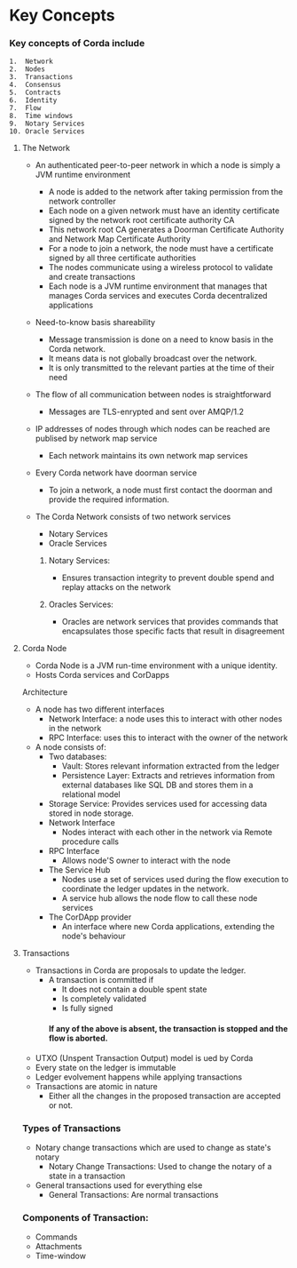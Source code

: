 # Key Concepts

### Key concepts of Corda include
    1.  Network
    2.  Nodes
    3.  Transactions
    4.  Consensus
    5.  Contracts
    6.  Identity
    7.  Flow
    8.  Time windows
    9.  Notary Services
    10. Oracle Services

    
1.  The Network
    -   An authenticated peer-to-peer network in which a node is simply a JVM runtime environment
        -   A node is added to the network after taking permission from the network controller
        -   Each node on a given network must have an identity certificate signed by the network root certificate authority CA
        -   This network root CA generates a Doorman Certificate Authority and Network Map Certificate Authority
        -   For a node to join a network, the node must have a certificate signed by all three certificate authorities
        -   The nodes communicate using a wireless protocol to validate and create transactions
        -   Each node is a JVM runtime environment that manages that manages Corda services and executes Corda decentralized applications
    -   Need-to-know basis shareability
        -   Message transmission is done on a need to know basis in the Corda network.
        -   It means data is not globally broadcast over the network.
        -   It is only transmitted to the relevant parties at the time of their need
    -   The flow of all communication between nodes is straightforward
        -   Messages are TLS-enrypted and sent over AMQP/1.2
    -   IP addresses of nodes through which nodes can be reached are publised by network map service
        -   Each network maintains its own network map services
    -   Every Corda network have doorman service
        -   To join a network, a node must first contact the doorman and provide the required information.
    -   The Corda Network consists of two network services
        -   Notary Services
        -   Oracle Services

        1.  Notary Services:
            -   Ensures transaction integrity to prevent double spend and replay attacks on the network
        
        2.  Oracles Services:
            -   Oracles are network services that provides commands that encapsulates those specific facts that result in disagreement

2.  Corda Node
    -   Corda Node is a JVM run-time environment with a unique identity.
    -   Hosts Corda services and CorDapps

    Architecture
    -   A node has two different interfaces
        -   Network Interface: a node uses this to interact with other nodes in the network
        -   RPC Interface: uses this to interact with the owner of the network
    -   A node consists of:
        - Two databases:
            -   Vault: Stores relevant information extracted from the ledger
            -   Persistence Layer: Extracts and retrieves information from external databases like SQL DB and stores them in a relational model
        -   Storage Service: Provides services used for accessing data stored in node storage.
        -   Network Interface
            -   Nodes interact with each other in the network via Remote procedure calls
        -   RPC Interface
            -   Allows node'S owner to interact with the node
        -   The Service Hub
            -   Nodes use a set of services used during the flow execution to coordinate the ledger updates in the network.
            -   A service hub allows the node flow to call these node services
        -   The CorDApp provider
            -   An interface where new Corda applications, extending the node's behaviour
3.  Transactions
    -   Transactions in Corda are proposals to update the ledger.
        -   A transaction is committed if 
            -   It does not contain a double spent state
            -   Is completely validated
            -   Is fully signed
            #### If any of the above is absent, the transaction is stopped and the flow is aborted.
    -   UTXO (Unspent Transaction Output) model is ued by Corda
    -   Every state on the ledger is immutable
    -   Ledger evolvement happens while applying transactions
    -   Transactions are atomic in nature
        -   Either all the changes in the proposed transaction are accepted or not.

    ### Types of Transactions
    -   Notary change transactions which are used to change as state's notary
        -   Notary Change Transactions: Used to change the notary of a state in a transaction
    -   General transactions used for everything else
        -   General Transactions: Are normal transactions

    ### Components of Transaction:
    -   Commands
    -   Attachments
    -   Time-window